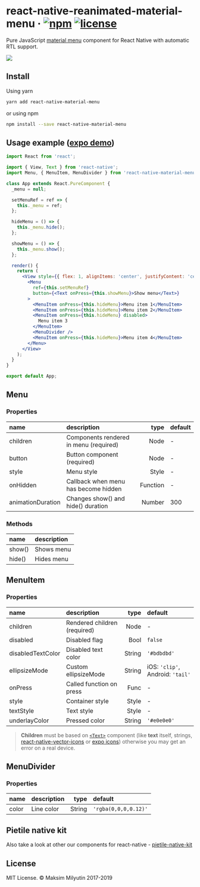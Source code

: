 # react-native-reanimated-material-menu &middot; [![npm](https://img.shields.io/npm/v/react-native-material-menu.svg)](https://www.npmjs.com/package/react-native-material-menu) [![license](https://img.shields.io/npm/l/react-native-material-menu.svg)](https://github.com/mxck/react-native-material-menu/blob/master/LICENSE)

Pure JavaScript [material
menu](https://material.io/guidelines/components/menus.html) component for React
Native with automatic RTL support.

<img src="https://media.giphy.com/media/3ov9jUvQH4U82JGNRC/giphy.gif" />

## Install

Using yarn

```sh
yarn add react-native-material-menu
```

or using npm

```sh
npm install --save react-native-material-menu
```

## Usage example ([expo demo](https://snack.expo.io/@mxck/react-native-material-menu-demo))

```jsx
import React from 'react';

import { View, Text } from 'react-native';
import Menu, { MenuItem, MenuDivider } from 'react-native-material-menu';

class App extends React.PureComponent {
  _menu = null;

  setMenuRef = ref => {
    this._menu = ref;
  };

  hideMenu = () => {
    this._menu.hide();
  };

  showMenu = () => {
    this._menu.show();
  };

  render() {
    return (
      <View style={{ flex: 1, alignItems: 'center', justifyContent: 'center' }}>
        <Menu
          ref={this.setMenuRef}
          button={<Text onPress={this.showMenu}>Show menu</Text>}
        >
          <MenuItem onPress={this.hideMenu}>Menu item 1</MenuItem>
          <MenuItem onPress={this.hideMenu}>Menu item 2</MenuItem>
          <MenuItem onPress={this.hideMenu} disabled>
            Menu item 3
          </MenuItem>
          <MenuDivider />
          <MenuItem onPress={this.hideMenu}>Menu item 4</MenuItem>
        </Menu>
      </View>
    );
  }
}

export default App;
```

## Menu

### Properties

| name              | description                            |     type | default |
| :---------------- | :------------------------------------- | -------: | :------ |
| children          | Components rendered in menu (required) |     Node | -       |
| button            | Button component (required)            |     Node | -       |
| style             | Menu style                             |    Style | -       |
| onHidden          | Callback when menu has become hidden   | Function | -       |
| animationDuration | Changes show() and hide() duration     |   Number | 300     |

### Methods

| name   | description |
| :----- | :---------- |
| show() | Shows menu  |
| hide() | Hides menu  |

## MenuItem

### Properties

| name              | description                  |   type | default                          |
| :---------------- | :--------------------------- | -----: | :------------------------------- |
| children          | Rendered children (required) |   Node | -                                |
| disabled          | Disabled flag                |   Bool | `false`                          |
| disabledTextColor | Disabled text color          | String | `'#bdbdbd'`                      |
| ellipsizeMode     | Custom ellipsizeMode         | String | iOS: `'clip'`, Android: `'tail'` |
| onPress           | Called function on press     |   Func | -                                |
| style             | Container style              |  Style | -                                |
| textStyle         | Text style                   |  Style | -                                |
| underlayColor     | Pressed color                | String | `'#e0e0e0'`                      |

> **Children** must be based on [`<Text>`][text component] component (like **text** itself, strings, [react-native-vector-icons] or [expo icons]) otherwise you may get an error on a real device.

## MenuDivider

### Properties

| name  | description |   type | default              |
| :---- | :---------- | -----: | :------------------- |
| color | Line color  | String | `'rgba(0,0,0,0.12)'` |

## Pietile native kit

Also take a look at other our components for react-native - [pietile-native-kit](https://github.com/pietile/pietile-native-kit)

## License

MIT License. © Maksim Milyutin 2017-2019

[text component]: https://facebook.github.io/react-native/docs/text.html
[react-native-vector-icons]: https://github.com/oblador/react-native-vector-icons
[expo icons]: https://docs.expo.io/versions/latest/guides/icons/
